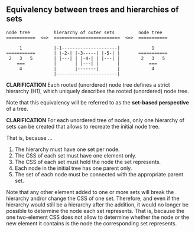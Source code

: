 
<!-- ======================================================================= -->
## Equivalency between trees and hierarchies of sets

```
node tree         hierarchy of outer sets         node tree
===========  <=>  =========================  <=>  ===========

     1            |-1---------------------|            1     
===========       | |-2-| |-3-----| |-5-| |       ===========         
 2   3   5        | |---| | |-4-| | |---| |        2   3   5
    ===           |       | |---| |       |           ===
     4            |       |-------|       |            4
                  |-----------------------|
```

**CLARIFICATION**
Each rooted (unordered) node tree defines a strict hierarchy (H1),
which uniquely describes the rooted (unordered) node tree.

Note that this equivalency will be referred to as
the **set-based perspective** of a tree.

**CLARIFICATION**
For each unordered tree of nodes, only one hierarchy of sets
can be created that allows to recreate the initial node tree.

That is, because ...

1) The hierarchy must have one set per node.
2) The CSS of each set must have one element only.
3) The CSS of each set must hold the node the set represents.
4) Each node in the initial tree has one parent only.
5) The set of each node must be connected with the appropriate parent set.

Note that any other element added to one or more sets will break the hierarchy
and/or change the CSS of one set. Therefore, and even if the hierarchy would
still be a hierarchy after the addition, it would no longer be possible to
determine the node each set represents. That is, because the one two-element
CSS does not allow to determine whether the node or the new element it contains
is the node the corresponding set represents.
